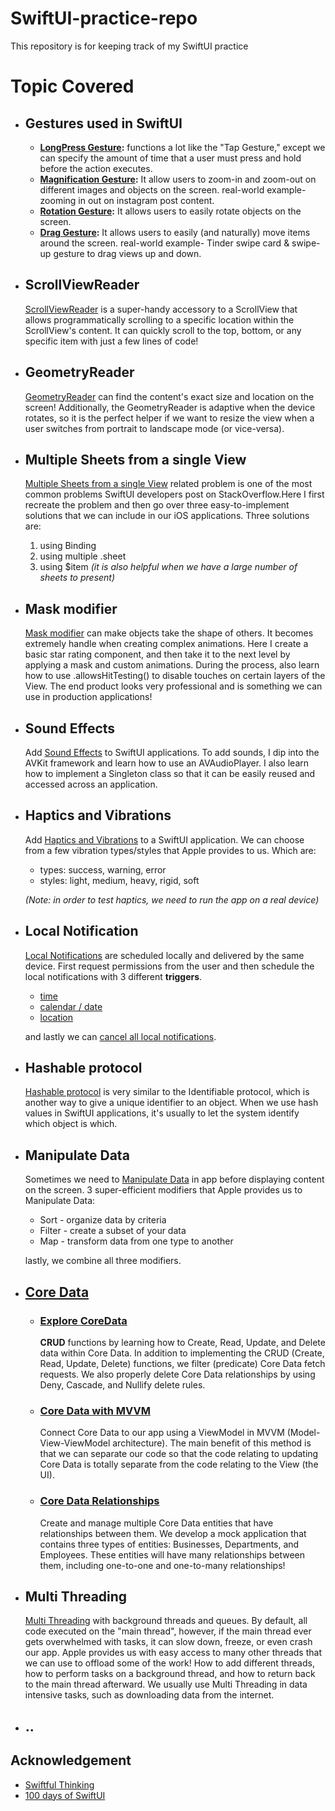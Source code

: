 # SwiftUI-practice-repo
This repository is for keeping track of my SwiftUI practice

# Topic Covered
* ## Gestures used in SwiftUI
    * **[LongPress Gesture](PracticeSiwftUI/PracticeSiwftUI/LongPressGesture):** functions a lot like the "Tap Gesture," except we can specify the amount of time that a user must press and hold before the action executes.
    * **[Magnification Gesture](PracticeSiwftUI/PracticeSiwftUI/MagnificationGesture):** It allow users to zoom-in and zoom-out on different images and objects on the screen.  real-world example- zooming in out on instagram post content.
    * **[Rotation Gesture](PracticeSiwftUI/PracticeSiwftUI/RotationGesture):** It allows users to easily rotate objects on the screen.
    * **[Drag Gesture](PracticeSiwftUI/PracticeSiwftUI/DragGesture):** It allows users to easily (and naturally) move items around the screen. real-world example- Tinder swipe card & swipe-up gesture to drag views up and down.
* ## ScrollViewReader
   [ScrollViewReader](PracticeSiwftUI/PracticeSiwftUI/ScrollViewReader) is a super-handy accessory to a ScrollView that allows programmatically scrolling to a specific location within the ScrollView's content. It can quickly scroll to the top, bottom, or any specific item with just a few lines of code!
* ## GeometryReader
   [GeometryReader](PracticeSiwftUI/PracticeSiwftUI/GeometryReader) can find the content's exact size and location on the screen! Additionally, the GeometryReader is adaptive when the device rotates, so it is the perfect helper if we want to resize the view when a user switches from portrait to landscape mode (or vice-versa).
* ## Multiple Sheets from a single View
   [Multiple Sheets from a single View](PracticeSiwftUI/PracticeSiwftUI/MultipleSheets) related problem is one of the most common problems SwiftUI developers post on StackOverflow.Here I first recreate the problem and then go over three easy-to-implement solutions that we can include in our iOS applications. 
Three solutions are: 
   1.    using Binding
   2.    using multiple .sheet
   3.    using $item _(it is also helpful when we have a large number of sheets to present)_
* ## Mask modifier
   [Mask modifier](PracticeSiwftUI/PracticeSiwftUI/MaskModifier) can make objects take the shape of others. It becomes extremely handle when creating complex animations. Here I create a basic star rating component, and then take it to the next level by applying a mask and custom animations. During the process, also learn how to use .allowsHitTesting() to disable touches on certain layers of the View. The end product looks very professional and is something we can use in production applications!
* ## Sound Effects
   Add [Sound Effects](PracticeSiwftUI/PracticeSiwftUI/SoundEffect) to SwiftUI applications. To add sounds, I dip into the AVKit framework and learn how to use an AVAudioPlayer. I also learn how to implement a Singleton class so that it can be easily reused and accessed across an application.
* ## Haptics and Vibrations
   Add [Haptics and Vibrations](PracticeSiwftUI/PracticeSiwftUI/HapticsAndVibrations) to a SwiftUI application. We can choose from a few vibration types/styles that Apple provides to us. Which are: 
   * types: success, warning, error
   * styles: light, medium, heavy, rigid, soft

   _(Note: in order to test haptics, we need to run the app on a real device)_
* ## Local Notification
   [Local Notifications](PracticeSiwftUI/PracticeSiwftUI/LocalPushNotifications%20) are scheduled locally and delivered by the same device. First request permissions from the user and then schedule the local notifications with 3 different **triggers**.
   * [time](https://github.com/SajidHShanta/SwiftUI-practice-repo/commit/148f543bfdb06fbf814996e9e8ec757b69b844c2)
   * [calendar / date](https://github.com/SajidHShanta/SwiftUI-practice-repo/commit/0542ec2e90dbcaba81445d763906f19730789aba)
   * [location](https://github.com/SajidHShanta/SwiftUI-practice-repo/commit/60566ce4ebd2ddfb992839feb7bdbcaf94cebdee)
   
   and lastly we can [cancel all local notifications](https://github.com/SajidHShanta/SwiftUI-practice-repo/commit/455dd595dca070a95f462d9caee6068794b949c9).
* ## Hashable protocol
   [Hashable protocol](PracticeSiwftUI/PracticeSiwftUI/Hashable) is very similar to the Identifiable protocol, which is another way to give a unique identifier to an object. When we use hash values in SwiftUI applications, it's usually to let the system identify which object is which.
* ## Manipulate Data
   Sometimes we need to [Manipulate Data](PracticeSiwftUI/PracticeSiwftUI/ManipulateData) in app before displaying content on the screen. 3 super-efficient modifiers that Apple provides us to Manipulate Data: 

   * Sort - organize data by criteria
   * Filter - create a subset of your data
   * Map - transform data from one type to another

   lastly, we combine all three modifiers.
* ## [Core Data](https://github.com/SajidHShanta/CoreData-SwiftUI/)
   * ### [Explore CoreData](https://github.com/SajidHShanta/CoreData-SwiftUI/tree/main/ExploreCoreData/ExploreCoreData)
      **CRUD** functions by learning how to Create, Read, Update, and Delete data within Core Data.
   In addition to implementing the CRUD (Create, Read, Update, Delete) functions, we filter (predicate) Core Data fetch requests. We also properly delete      Core Data relationships by using Deny, Cascade, and Nullify delete rules.

   * ### [Core Data with MVVM](https://github.com/SajidHShanta/CoreData-SwiftUI/tree/main/CoreDataWithMVVM/CoreDataWithMVVM)
      Connect Core Data to our app using a ViewModel in MVVM (Model-View-ViewModel architecture). The main benefit of this method is that we can separate our    code so that the code relating to updating Core Data is totally separate from the code relating to the View (the UI).
      
   * ### [Core Data Relationships](https://github.com/SajidHShanta/CoreData-SwiftUI/tree/main/CoreDataRelationships/CoreDataRelationships)
      Create and manage multiple Core Data entities that have relationships between them. We develop a mock application that contains three types of entities: Businesses, Departments, and Employees. These entities will have many relationships between them, including one-to-one and one-to-many relationships!
* ## Multi Threading
   [Multi Threading](PracticeSiwftUI/PracticeSiwftUI/BackgroundThread) with background threads and queues. By default, all code executed on the "main thread", however, if the main thread ever gets overwhelmed with tasks, it can slow down, freeze, or even crash our app. Apple provides us with easy access to many other threads that we can use to offload some of the work! How to add different threads, how to perform tasks on a background thread, and how to return back to the main thread afterward. We usually use Multi Threading in data intensive tasks, such as downloading data from the internet.
* ## ..

## Acknowledgement
* [Swiftful Thinking](https://www.youtube.com/@SwiftfulThinking)
* [100 days of SwiftUI](https://www.hackingwithswift.com/100/swiftui)
